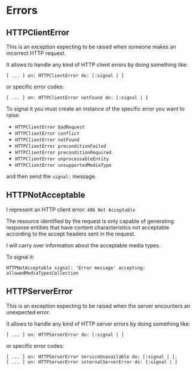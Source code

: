 # Errors

## HTTPClientError

This is an exception expecting to be raised when someone makes an incorrect HTTP request.

It allows to handle any kind of HTTP client errors by doing something like:

```smalltalk
[ ... ] on: HTTPClientError do: [:signal | ]
```

or specific error codes:

```smalltalk
[ ... ] on: HTTPClientError notFound do: [:signal | ]
```

To signal it you must create an instance of the specific error you want to raise:

- `HTTPClientError badRequest`
- `HTTPClientError conflict`
- `HTTPClientError notFound`
- `HTTPClientError preconditionFailed`
- `HTTPClientError preconditionRequired`
- `HTTPClientError unprocessableEntity`
- `HTTPClientError unsupportedMediaType`

and then send the `signal:` message.

## HTTPNotAcceptable

I represent an HTTP client error: `406 Not Acceptable`

The resource identified by the request is only capable of generating response entities that have content characteristics not acceptable according to the accept headers sent in the request.

 I will carry over information about the acceptable media types.

 To signal it:

 ```smalltalk
 HTTPNotAcceptable signal: 'Error message' accepting: allowedMediaTypesCollection
  ```

## HTTPServerError

This is an exception expecting to be raised when the server encounters an unexpected error.

It allows to handle any kind of HTTP server errors by doing something like:

```smalltalk
[ ... ] on: HTTPServerError do: [:signal | ]
```

or specific error codes:

```smalltalk
[ ... ] on: HTTPServerError serviceUnavailable do: [:signal | ].
[ ... ] on: HTTPServerError internalServerError do: [:signal | ]
```
